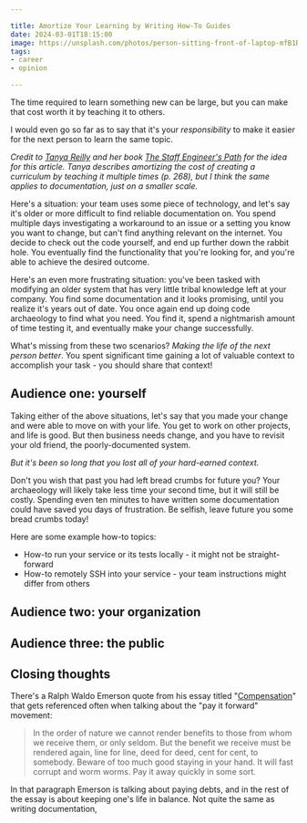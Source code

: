 ```yaml
---

title: Amortize Your Learning by Writing How-To Guides
date: 2024-03-01T18:15:00
image: https://unsplash.com/photos/person-sitting-front-of-laptop-mfB1B1s4sMc
tags:
- career
- opinion

---
```


The time required to learn something new can be large, but you can make that cost worth it by teaching it to others.

I would even go so far as to say that it's your _responsibility_ to make it easier for the next person to learn the same topic.

_Credit to [Tanya Reilly](https://noidea.dog/) and her book [The Staff Engineer's Path](https://noidea.dog/staff) for the idea for this article. Tanya describes amortizing the cost of creating a curriculum by teaching it multiple times (p. 268), but I think the same applies to documentation, just on a smaller scale._

Here's a situation: your team uses some piece of technology, and let's say it's older or more difficult to find reliable documentation on. You spend multiple days investigating a workaround to an issue or a setting you know you want to change, but can't find anything relevant on the internet. You decide to check out the code yourself, and end up further down the rabbit hole. You eventually find the functionality that you're looking for, and you're able to achieve the desired outcome.

Here's an even more frustrating situation: you've been tasked with modifying an older system that has very little tribal knowledge left at your company. You find some documentation and it looks promising, until you realize it's years out of date. You once again end up doing code archaeology to find what you need. You find it, spend a nightmarish amount of time testing it, and eventually make your change successfully.

What's missing from these two scenarios? _Making the life of the next person better_. You spent significant time gaining a lot of valuable context to accomplish your task - you should share that context!

## Audience one: yourself

Taking either of the above situations, let's say that you made your change and were able to move on with your life. You get to work on other projects, and life is good. But then business needs change, and you have to revisit your old friend, the poorly-documented system.

_But it's been so long that you lost all of your hard-earned context._

Don't you wish that past you had left bread crumbs for future you? Your archaeology will likely take less time your second time, but it will still be costly. Spending even ten minutes to have written some documentation could have saved you days of frustration. Be selfish, leave future you some bread crumbs today!

Here are some example how-to topics:

- How-to run your service or its tests locally - it might not be straight-forward
- How-to remotely SSH into your service - your team instructions might differ from others

## Audience two: your organization

## Audience three: the public

## Closing thoughts

There's a Ralph Waldo Emerson quote from his essay titled "[Compensation](https://en.wikipedia.org/wiki/Compensation_(essay))" that gets referenced often when talking about the "pay it forward" movement:

> In the order of nature we cannot render benefits to those from whom we receive them, or only seldom. But the benefit we receive must be rendered again, line for line, deed for deed, cent for cent, to somebody. Beware of too much good staying in your hand. It will fast corrupt and worm worms. Pay it away quickly in some sort.

In that paragraph Emerson is talking about paying debts, and in the rest of the essay is about keeping one's life in balance. Not quite the same as writing documentation, 
<!--stackedit_data:
eyJoaXN0b3J5IjpbODExMDc2NTc4LC0xOTAyNTM3MDI0LC0yOD
UwMDYyOTEsLTExMjkxMTgzNDgsLTcwNzcwNjIzNiwzNDk3MDQ0
MjAsLTE1MjY5NTc5NzRdfQ==
-->